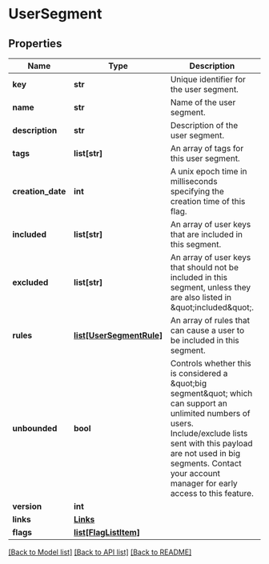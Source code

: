 # UserSegment

## Properties
Name | Type | Description | Notes
------------ | ------------- | ------------- | -------------
**key** | **str** | Unique identifier for the user segment. | 
**name** | **str** | Name of the user segment. | 
**description** | **str** | Description of the user segment. | [optional] 
**tags** | **list[str]** | An array of tags for this user segment. | [optional] 
**creation_date** | **int** | A unix epoch time in milliseconds specifying the creation time of this flag. | 
**included** | **list[str]** | An array of user keys that are included in this segment. | [optional] 
**excluded** | **list[str]** | An array of user keys that should not be included in this segment, unless they are also listed in \&quot;included\&quot;. | [optional] 
**rules** | [**list[UserSegmentRule]**](UserSegmentRule.md) | An array of rules that can cause a user to be included in this segment. | [optional] 
**unbounded** | **bool** | Controls whether this is considered a \&quot;big segment\&quot; which can support an unlimited numbers of users. Include/exclude lists sent with this payload are not used in big segments. Contact your account manager for early access to this feature. | [optional] 
**version** | **int** |  | [optional] 
**links** | [**Links**](Links.md) |  | [optional] 
**flags** | [**list[FlagListItem]**](FlagListItem.md) |  | [optional] 

[[Back to Model list]](../README.md#documentation-for-models) [[Back to API list]](../README.md#documentation-for-api-endpoints) [[Back to README]](../README.md)


